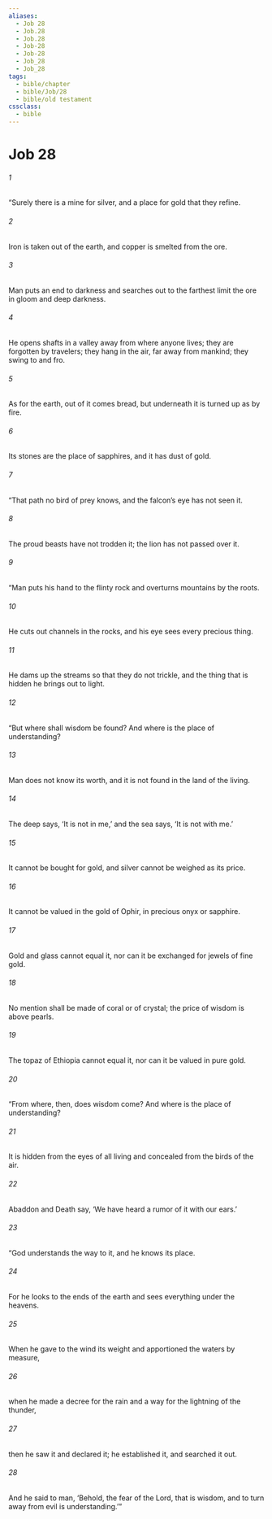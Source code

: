 ```yaml
---
aliases:
  - Job 28
  - Job.28
  - Job.28
  - Job-28
  - Job-28
  - Job_28
  - Job_28
tags:
  - bible/chapter
  - bible/Job/28
  - bible/old testament
cssclass:
  - bible
---
```


# Job 28

###### 1
“Surely there is a mine for silver, and a place for gold that they refine.
###### 2
Iron is taken out of the earth, and copper is smelted from the ore.
###### 3
Man puts an end to darkness and searches out to the farthest limit the ore in gloom and deep darkness.
###### 4
He opens shafts in a valley away from where anyone lives; they are forgotten by travelers; they hang in the air, far away from mankind; they swing to and fro.
###### 5
As for the earth, out of it comes bread, but underneath it is turned up as by fire.
###### 6
Its stones are the place of sapphires, and it has dust of gold.
###### 7
“That path no bird of prey knows, and the falcon’s eye has not seen it.
###### 8
The proud beasts have not trodden it; the lion has not passed over it.
###### 9
“Man puts his hand to the flinty rock and overturns mountains by the roots.
###### 10
He cuts out channels in the rocks, and his eye sees every precious thing.
###### 11
He dams up the streams so that they do not trickle, and the thing that is hidden he brings out to light.
###### 12
“But where shall wisdom be found? And where is the place of understanding?
###### 13
Man does not know its worth, and it is not found in the land of the living.
###### 14
The deep says, ‘It is not in me,’ and the sea says, ‘It is not with me.’
###### 15
It cannot be bought for gold, and silver cannot be weighed as its price.
###### 16
It cannot be valued in the gold of Ophir, in precious onyx or sapphire.
###### 17
Gold and glass cannot equal it, nor can it be exchanged for jewels of fine gold.
###### 18
No mention shall be made of coral or of crystal; the price of wisdom is above pearls.
###### 19
The topaz of Ethiopia cannot equal it, nor can it be valued in pure gold.
###### 20
“From where, then, does wisdom come? And where is the place of understanding?
###### 21
It is hidden from the eyes of all living and concealed from the birds of the air.
###### 22
Abaddon and Death say, ‘We have heard a rumor of it with our ears.’
###### 23
“God understands the way to it, and he knows its place.
###### 24
For he looks to the ends of the earth and sees everything under the heavens.
###### 25
When he gave to the wind its weight and apportioned the waters by measure,
###### 26
when he made a decree for the rain and a way for the lightning of the thunder,
###### 27
then he saw it and declared it; he established it, and searched it out.
###### 28
And he said to man, ‘Behold, the fear of the Lord, that is wisdom, and to turn away from evil is understanding.’”


